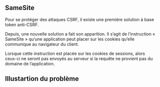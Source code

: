 ## SameSite

Pour se protéger des attaques CSRF, il existe une première solution à base token anti-CSRF. 

Depuis, une nouvelle solution a fait son apparition. Il s’agit de l’instruction « SameSite » qu’une application peut placer sur les cookies qu’elle communique au navigateur du client.

Lorsque cette instruction est placée sur les cookies de sessions, alors ceux-ci ne seront pas envoyés au serveur si la requête ne provient pas du domaine de l’application. 

## Illustartion du problème
